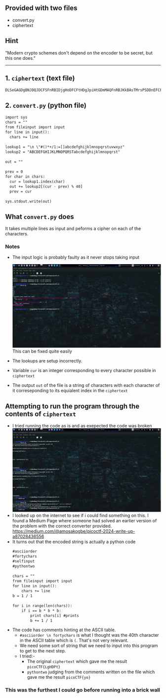 ## Provided with two files
- convert.py
- ciphertext

##  Hint
"Modern crypto schemes don't depend on the encoder to be secret, but this one does."
* * *
## 1. ```ciphertext``` (text file)
```
DLSeGAGDgBNJDQJDCFSFnRBIDjgHoDFCFtHDgJpiHtGDmMAQFnRBJKkBAsTMrsPSDDnEFCFtIbEDtDCIbFCFtHTJDKerFldbFObFCFtLBFkBAAAPFnRBJGEkerFlcPgKkImHnIlATJDKbTbFOkdNnsgbnJRMFnRBNAFkBAAAbrcbTKAkOgFpOgFpOpkBAAAAAAAiClFGIPFnRBaKliCgClFGtIBAAAAAAAOgGEkImHnIl
```
## 2. ```convert.py``` (python file)
```
import sys
chars = ""
from fileinput import input
for line in input():
  chars += line

lookup1 = "\n \"#()*+/1:=[]abcdefghijklmnopqrstuvwxyz"
lookup2 = "ABCDEFGHIJKLMNOPQRSTabcdefghijklmnopqrst"

out = ""

prev = 0
for char in chars:
  cur = lookup1.index(char)
  out += lookup2[(cur - prev) % 40]
  prev = cur

sys.stdout.write(out)
```

## What ```convert.py``` does
It takes multiple lines as input and peforms a cipher on each of the characters.
### Notes
- The input logic is probably faulty as it never stops taking input
  
  ![OG_convert.py_output.png](https://github.com/rugbedbugg/MFC_picoCTF/blob/main/C3/OG_convert.py_output.png)
  This can be fixed quite easily
- The lookups are setup incorrectly.
- Variable ```cur```  is an integer corresponding to every character possible in ```ciphertext```
- The output ```out``` of the file is a string of characters with each character of it correseponding to its equialent index in the ```ciphertext```

## Attempting to run the program through the contents of ```ciphertext```
- I tried running the code as is and as exepected the code was broken 
	![disfigured_converter_output.png](https://github.com/rugbedbugg/MFC_picoCTF/blob/main/C3/disfigured_converter_output.png)
- I looked up on the internet to see if i could find something on this. I found a Medium Page where someone had solved an earlier version of the problem with the correct converter provided.
https://medium.com/@amosakogbe/picoctf-2024-write-up-a87028436556
- It turns out that the encoded string is actually a python code
	```
	#asciiorder
	#fortychars
	#selfinput
	#pythontwo
	
	chars = ""
	from fileinput import input
	for line in input():
	    chars += line
	b = 1 / 1
	
	for i in range(len(chars)):
	    if i == b * b * b:
	        print chars[i] #prints
	        b += 1 / 1
	
	```
- The code has comments hinting at the ASCII table.
	- ```#asciiorder \n fortychars``` is what I thought was the 40th character in the ASCII table which is ```(```. That's not very relevant.
	- We need some sort of string that we need to input into this program to get to the next step.
	- I tried:-
		-  The original ```ciphertext``` which gave me the result ```picoCTF{LgHDPt}```
		-  ```pythontwo``` judging from the comments written on the file which gave me the result ```picoCTF{yo}```

### This was the furthest I could go before running into a brick wall
